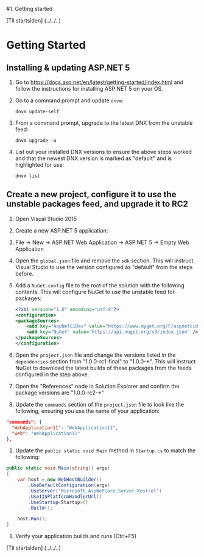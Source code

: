 #1. Getting started

[Til startsiden] (../../..)

# Getting Started

## Installing & updating ASP.NET 5
1. Go to https://docs.asp.net/en/latest/getting-started/index.html and follow the instructions for installing ASP.NET 5 on your OS.
1. Go to a command prompt and update `dnvm`:

   ```
   dnvm update-self
   ```
1. From a command prompt, upgrade to the latest DNX from the unstable feed:

   ```
   dnvm upgrade -u
   ```
1. List out your installed DNX versions to ensure the above steps worked and that the newest DNX version is marked as "default" and is highlighted for use:

   ```
   dnvm list
   ```

## Create a new project, configure it to use the unstable packages feed, and upgrade it to RC2
1. Open Visual Studio 2015
1. Create a new ASP.NET 5 application:
  1. File -> New -> ASP.NET Web Application -> ASP.NET 5 -> Empty Web Application
1. Open the `global.json` file and remove the `sdk` section. This will instruct Visual Studio to use the version configured as "default" from the steps before.
1. Add a `NuGet.config` file to the root of the solution with the following contents. This will configure NuGet to use the unstable feed for packages:

   ``` xml
   <?xml version="1.0" encoding="utf-8"?>
   <configuration>
   <packageSources>
       <add key="AspNetCiDev" value="https://www.myget.org/F/aspnetcidev/api/v3/index.json" />
       <add key="NuGet" value="https://api.nuget.org/v3/index.json" />
   </packageSources>
   </configuration>
   ```
1. Open the `project.json` file and change the versions listed in the `dependencies` section from "1.0.0-rc1-final" to "1.0.0-*". This will instruct NuGet to download the latest builds of these packages from the feeds configured in the step above.
  1. Open the "References" node in Solution Explorer and confirm the package versions are "1.0.0-rc2-*"
1. Update the `commands` section of the `project.json` file to look like the following, ensuring you use the name of your application:
  
  ``` JSON
  "commands": {
    "WebApplication11": "WebApplication11",
    "web": "WebApplication11"
  },
  ```
1. Update the `public static void Main` method in `Startup.cs` to match the following:
  
  ``` c#
  public static void Main(string[] args)
  {
      var host = new WebHostBuilder()
          .UseDefaultConfiguration(args)
          .UseServer("Microsoft.AspNetCore.Server.Kestrel")
          .UseIISPlatformHandlerUrl()
          .UseStartup<Startup>()
          .Build();

      host.Run();
  }
  ```
1. Verify your application builds and runs (Ctrl+F5) 

[Til startsiden] (../../..)
